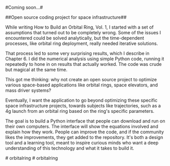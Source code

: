 #Coming soon...#

##Open source coding project for space infrastructure##

While writing How to Build an Orbital Ring, Vol. 1, I started with a set of assumptions that turned out to be completely wrong. Some of the issues I encountered could be solved analytically, but the time-dependent processes, like orbital ring deployment, really needed iterative solutions. 

That process led to some very surprising results, which I describe in Chapter 6. I did the numerical analysis using simple Python code, running it repeatedly to hone in on results that actually worked. The code was crude but magical at the same time. 

This got me thinking: why not create an open source project to optimize various space-based applications like orbital rings, space elevators, and mass driver systems?

Eventually, I want the application to go beyond optimizing these specific space infrastructure projects, towards subjects like trajectories, such as a 4g launch from an orbital ring based on the ring's specific parameters.

The goal is to build a Python interface that people can download and run on their own computers. The interface will show the equations involved and explain how they work. People can improve the code, and if the community likes the improvements, they get added to the repository. It's both a design tool and a learning tool, meant to inspire curious minds who want a deep understanding of this technology and what it takes to build it.

#   o r b i t a l r i n g  
 #   o r b i t a l r i n g  
 